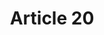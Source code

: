 ---
title: "Article 20"
draft: false
exceptions:
- info53l
memberstates:
- FI
score: 1
compensation:
- 
remarks: |
 permits 'display'


link: ""
---
